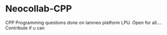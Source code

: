 # Neocollab-CPP
CPP Programming  questions done on  Iamneo platform LPU.
Open for all....
Contribute if u can
